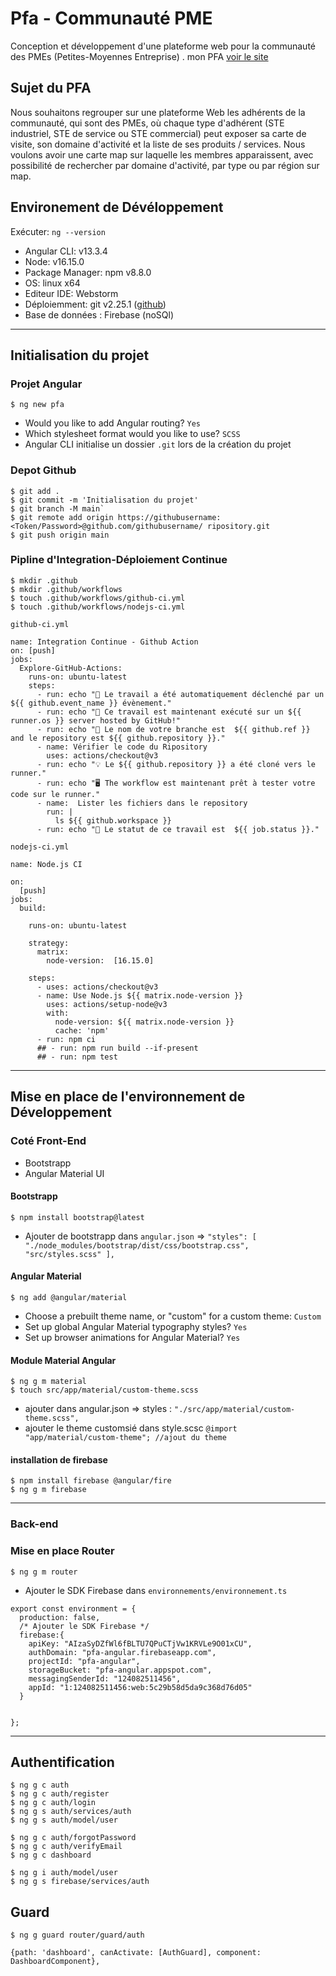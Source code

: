 # Pfa - Communauté PME
Conception et développement d'une plateforme web pour la communauté des PMEs (Petites-Moyennes Entreprise)  .
 mon PFA [voir le site]()
 
## Sujet du PFA 


Nous souhaitons regrouper sur une plateforme Web  les adhérents de la communauté, 
qui sont des PMEs, où chaque type d'adhérent (STE industriel, STE de service ou STE commercial) peut exposer sa 
carte de visite, son domaine d'activité et la liste de ses produits / services. Nous voulons avoir une carte map 
sur laquelle les membres apparaissent, avec possibilité de rechercher par domaine d'activité, par type ou par région sur map.

## Environement de Dévéloppement
Exécuter: `ng --version`
- Angular CLI: v13.3.4
- Node: v16.15.0
- Package Manager: npm v8.8.0
- OS: linux x64
- Editeur IDE: Webstorm
- Déploiemment: git v2.25.1 ([github](https://github.com/lmlouis/))
- Base de données : Firebase (noSQl)

***
## Initialisation du projet

### Projet Angular 

```
$ ng new pfa
```
- Would you like to add Angular routing? `Yes`
- Which stylesheet format would you like to use? `SCSS`
- Angular CLI initialise un dossier `.git` lors de la création du projet

### Depot Github

```
$ git add .
$ git commit -m 'Initialisation du projet'
$ git branch -M main`
$ git remote add origin https://githubusername:<Token/Password>@github.com/githubusername/ ripository.git
$ git push origin main
```

### Pipline d'Integration-Déploiement Continue

```
$ mkdir .github
$ mkdir .github/workflows
$ touch .github/workflows/github-ci.yml
$ touch .github/workflows/nodejs-ci.yml
```
`github-ci.yml`
```
name: Integration Continue - Github Action
on: [push]
jobs:
  Explore-GitHub-Actions:
    runs-on: ubuntu-latest
    steps:
      - run: echo "🎉 Le travail a été automatiquement déclenché par un ${{ github.event_name }} évènement."
      - run: echo "🐧 Ce travail est maintenant exécuté sur un ${{ runner.os }} server hosted by GitHub!"
      - run: echo "🔎 Le nom de votre branche est  ${{ github.ref }} and le repository est ${{ github.repository }}."
      - name: Vérifier le code du Ripository
        uses: actions/checkout@v3
      - run: echo "💡 Le ${{ github.repository }} a été cloné vers le runner."
      - run: echo "🖥️ The workflow est maintenant prêt à tester votre code sur le runner."
      - name:  Lister les fichiers dans le repository
        run: |
          ls ${{ github.workspace }}
      - run: echo "🍏 Le statut de ce travail est  ${{ job.status }}."
```

`nodejs-ci.yml`

```
name: Node.js CI

on:
  [push]
jobs:
  build:

    runs-on: ubuntu-latest

    strategy:
      matrix:
        node-version:  [16.15.0]

    steps:
      - uses: actions/checkout@v3
      - name: Use Node.js ${{ matrix.node-version }}
        uses: actions/setup-node@v3
        with:
          node-version: ${{ matrix.node-version }}
          cache: 'npm'
      - run: npm ci
      ## - run: npm run build --if-present
      ## - run: npm test
```

***

## Mise en place de l'environnement de Développement

### Coté Front-End 

- Bootstrapp 
- Angular Material UI

#### Bootstrapp 

```
$ npm install bootstrap@latest
```
- Ajouter de bootstrapp dans `angular.json` => `"styles": [
  "./node_modules/bootstrap/dist/css/bootstrap.css",
  "src/styles.scss"
  ],`

#### Angular Material

```
$ ng add @angular/material
```
- Choose a prebuilt theme name, or "custom" for a custom theme: `Custom`
- Set up global Angular Material typography styles? `Yes`
- Set up browser animations for Angular Material? `Yes`

#### Module Material Angular 

```
$ ng g m material
$ touch src/app/material/custom-theme.scss
```
- ajouter dans angular.json => styles : `"./src/app/material/custom-theme.scss",`
- ajouter le theme customsié dans style.scsc `@import "app/material/custom-theme"; //ajout du theme`

#### installation de firebase 
```
$ npm install firebase @angular/fire
$ ng g m firebase
```
*** 
### Back-end

### Mise en place Router 
 
```
$ ng g m router
```
- Ajouter le SDK Firebase dans `environnements/environnement.ts`

```
export const environment = {
  production: false,
  /* Ajouter le SDK Firebase */
  firebase:{
    apiKey: "AIzaSyDZfWl6fBLTU7QPuCTjVw1KRVLe9O01xCU",
    authDomain: "pfa-angular.firebaseapp.com",
    projectId: "pfa-angular",
    storageBucket: "pfa-angular.appspot.com",
    messagingSenderId: "124082511456",
    appId: "1:124082511456:web:5c29b58d5da9c368d76d05"
  }


};
```

***
## Authentification

```
$ ng g c auth
$ ng g c auth/register
$ ng g c auth/login
$ ng g s auth/services/auth
$ ng g s auth/model/user

$ ng g c auth/forgotPassword
$ ng g c auth/verifyEmail
$ ng g c dashboard

$ ng g i auth/model/user
$ ng g s firebase/services/auth
```

## Guard 

```
$ ng g guard router/guard/auth

{path: 'dashboard', canActivate: [AuthGuard], component: DashboardComponent},
```